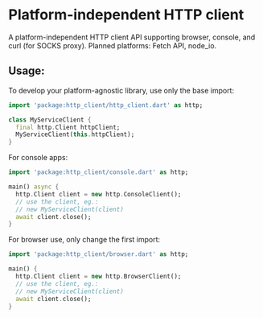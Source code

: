 # Platform-independent HTTP client

A platform-independent HTTP client API supporting browser, console,
and curl (for SOCKS proxy). Planned platforms: Fetch API, node_io.

## Usage:

To develop your platform-agnostic library, use only the base import:

````dart
import 'package:http_client/http_client.dart' as http;

class MyServiceClient {
  final http.Client httpClient;
  MyServiceClient(this.httpClient);
}
````

For console apps:

````dart
import 'package:http_client/console.dart' as http;

main() async {
  http.Client client = new http.ConsoleClient();
  // use the client, eg.:
  // new MyServiceClient(client)
  await client.close();
}
````

For browser use, only change the first import:

````dart
import 'package:http_client/browser.dart' as http;

main() {
  http.Client client = new http.BrowserClient();
  // use the client, eg.:
  // new MyServiceClient(client)
  await client.close();
}
````
